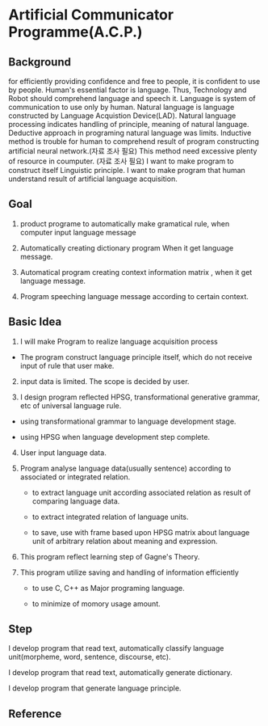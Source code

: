 # Artificial Communicator Programme(A.C.P.)

## Background

for efficiently providing confidence and free to people, it is confident to use by people. Human's essential factor is language. Thus, Technology and Robot should comprehend language and speech it. Language is system of communication to use only by human. Natural language is language constructed by Language Acquistion Device(LAD). Natural language processing indicates handling of principle, meaning of natural language. Deductive approach in programing natural language was limits. Inductive method is trouble for human to comprehend result of program constructing artificial neural network.(자료 조사 필요) This method need excessive plenty of resource in coumputer. (자료 조사 필요) I want to make program to construct itself Linguistic principle. I want to make program that human understand result of artificial language acquisition.

## Goal

1. product programe to automatically make gramatical rule, when computer input language message

2. Automatically creating dictionary program When it get language message.

3. Automatical program creating context information matrix , when it get language message.

4. Program speeching language message according to certain context.

## Basic Idea

1. I will make Program to realize language acquisition process

  - The program construct language principle itself, which do not receive input of rule that user make.
  
2. input data is limited. The scope is decided by user.


3. I design program reflected HPSG, transformational generative grammar, etc of universal language rule.

  - using transformational grammar to language development stage.
   
  - using HPSG when language development step complete.

4. User input language data.

5. Program analyse language data(usually sentence) according to associated or integrated relation.

    - to extract language unit according associated relation as result of comparing language data.

    - to extract integrated relation of language units.

    - to save, use with frame based upon HPSG matrix about language unit of arbitrary relation about meaning and expression.


6. This program reflect learning step of Gagne's Theory.

7. This program utilize saving and handling of information efficiently 

    - to use C, C++ as Major programing language.

    - to minimize of momory usage amount.

## Step

I develop program that read text, automatically classify language unit(morpheme, word, sentence, discourse, etc).

I develop program that read text, automatically generate dictionary.

I develop program that generate language principle.

## Reference
